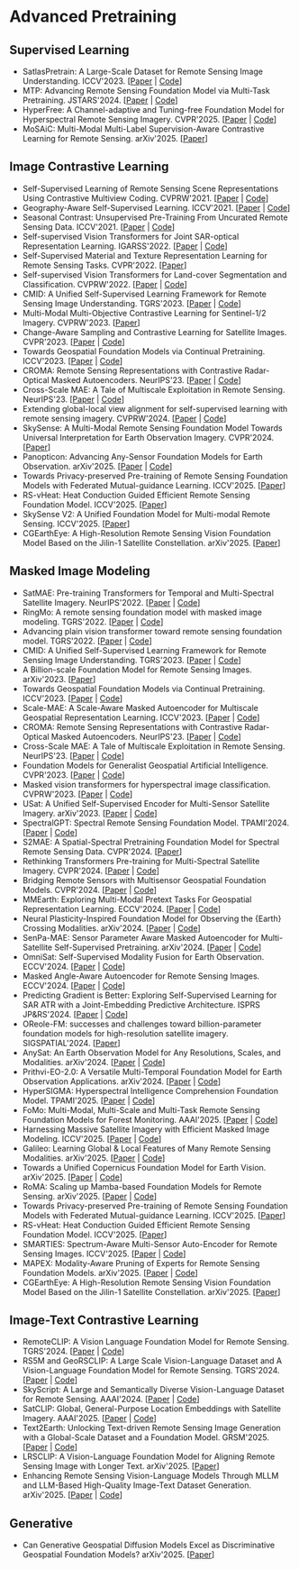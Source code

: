 # Advanced Pretraining

## Supervised Learning

- SatlasPretrain: A Large-Scale Dataset for Remote Sensing Image Understanding. ICCV'2023. [[Paper](https://arxiv.org/abs/2211.15660) | [Code](https://github.com/allenai/satlas)]
- MTP: Advancing Remote Sensing Foundation Model via Multi-Task Pretraining. JSTARS'2024. [[Paper](https://arxiv.org/abs/2403.13430) | [Code](https://github.com/ViTAE-Transformer/MTP)]
- HyperFree: A Channel-adaptive and Tuning-free Foundation Model for Hyperspectral Remote Sensing Imagery. CVPR'2025. [[Paper](https://openaccess.thecvf.com/content/CVPR2025/html/Li_HyperFree_A_Channel-adaptive_and_Tuning-free_Foundation_Model_for_Hyperspectral_Remote_CVPR_2025_paper.html) | [Code](https://github.com/Jingtao-Li-CVer/HyperFree)]
- MoSAiC: Multi-Modal Multi-Label Supervision-Aware Contrastive Learning for Remote Sensing. arXiv'2025. [[Paper](https://arxiv.org/abs/2507.08683)]

## Image Contrastive Learning

- Self-Supervised Learning of Remote Sensing Scene Representations Using Contrastive Multiview Coding. CVPRW'2021. [[Paper](https://openaccess.thecvf.com/content/CVPR2021W/EarthVision/html/Stojnic_Self-Supervised_Learning_of_Remote_Sensing_Scene_Representations_Using_Contrastive_Multiview_CVPRW_2021_paper.html) | [Code](https://github.com/vladan-stojnic/CMC-RSSR)]
- Geography-Aware Self-Supervised Learning. ICCV'2021. [[Paper](https://openaccess.thecvf.com/content/ICCV2021/html/Ayush_Geography-Aware_Self-Supervised_Learning_ICCV_2021_paper.html) | [Code](https://github.com/sustainlab-group/geography-aware-ssl)]
- Seasonal Contrast: Unsupervised Pre-Training From Uncurated Remote Sensing Data. ICCV'2021. [[Paper](https://openaccess.thecvf.com/content/ICCV2021/html/Manas_Seasonal_Contrast_Unsupervised_Pre-Training_From_Uncurated_Remote_Sensing_Data_ICCV_2021_paper.html) | [Code](https://github.com/ServiceNow/seasonal-contrast)]
- Self-supervised Vision Transformers for Joint SAR-optical Representation Learning. IGARSS'2022. [[Paper](https://arxiv.org/abs/2204.05381) | [Code](https://github.com/zhu-xlab/DINO-MM)]
- Self-Supervised Material and Texture Representation Learning for Remote Sensing Tasks. CVPR'2022. [[Paper](https://openaccess.thecvf.com/content/CVPR2022/html/Akiva_Self-Supervised_Material_and_Texture_Representation_Learning_for_Remote_Sensing_Tasks_CVPR_2022_paper.html)]
- Self-supervised Vision Transformers for Land-cover Segmentation and Classification. CVPRW'2022. [[Paper](https://openaccess.thecvf.com/content/CVPR2022W/EarthVision/html/Scheibenreif_Self-Supervised_Vision_Transformers_for_Land-Cover_Segmentation_and_Classification_CVPRW_2022_paper.html) | [Code](https://github.com/HSG-AIML/SSLTransformerRS)]
- CMID: A Unified Self-Supervised Learning Framework for Remote Sensing Image Understanding. TGRS'2023. [[Paper](https://arxiv.org/abs/2304.09670) | [Code](https://github.com/NJU-LHRS/official-CMID)]
- Multi-Modal Multi-Objective Contrastive Learning for Sentinel-1/2 Imagery. CVPRW'2023. [[Paper](https://openaccess.thecvf.com/content/CVPR2023W/EarthVision/html/Prexl_Multi-Modal_Multi-Objective_Contrastive_Learning_for_Sentinel-12_Imagery_CVPRW_2023_paper.html)]
- Change-Aware Sampling and Contrastive Learning for Satellite Images. CVPR'2023. [[Paper](https://openaccess.thecvf.com/content/CVPR2023/html/Mall_Change-Aware_Sampling_and_Contrastive_Learning_for_Satellite_Images_CVPR_2023_paper.html) | [Code](https://github.com/utkarshmall13/CACo)]
- Towards Geospatial Foundation Models via Continual Pretraining. ICCV'2023. [[Paper](https://arxiv.org/abs/2302.04476) | [Code](https://github.com/mmendiet/GFM)]
- CROMA: Remote Sensing Representations with Contrastive Radar-Optical Masked Autoencoders. NeurIPS'23. [[Paper](https://arxiv.org/pdf/2311.00566.pdf) | [Code](https://github.com/antofuller/CROMA)]
- Cross-Scale MAE: A Tale of Multiscale Exploitation in Remote Sensing. NeurIPS'23. [[Paper](https://openreview.net/pdf?id=5oEVdOd6TV) | [Code](https://github.com/aicip/Cross-Scale-MAE)]
- Extending global-local view alignment for self-supervised learning with remote sensing imagery. CVPRW'2024. [[Paper](https://openaccess.thecvf.com/content/CVPR2024W/WiCV/html/Wanyan_Extending_Global-local_View_Alignment_for_Self-supervised_Learning_with_Remote_Sensing_CVPRW_2024_paper.html) | [Code](https://github.com/WennyXY/DINO-MC)]
- SkySense: A Multi-Modal Remote Sensing Foundation Model Towards Universal Interpretation for Earth Observation Imagery. CVPR'2024. [[Paper](https://arxiv.org/abs/2312.10115)]
- Panopticon: Advancing Any-Sensor Foundation Models for Earth Observation. arXiv'2025. [[Paper](https://www.arxiv.org/abs/2503.10845) | [Code](https://github.com/Panopticon-FM/panopticon)]
- Towards Privacy-preserved Pre-training of Remote Sensing Foundation Models with Federated Mutual-guidance Learning. ICCV'2025. [[Paper](https://arxiv.org/abs/2503.11051)]
- RS-vHeat: Heat Conduction Guided Efficient Remote Sensing Foundation Model. ICCV'2025. [[Paper](https://arxiv.org/abs/2411.17984)]
- SkySense V2: A Unified Foundation Model for Multi-modal Remote Sensing. ICCV'2025. [[Paper](https://arxiv.org/abs/2507.13812)]
- CGEarthEye: A High-Resolution Remote Sensing Vision Foundation Model Based on the Jilin-1 Satellite Constellation. arXiv'2025. [[Paper](https://arxiv.org/abs/2507.00356)]

## Masked Image Modeling

- SatMAE: Pre-training Transformers for Temporal and Multi-Spectral Satellite Imagery. NeurIPS'2022. [[Paper](https://proceedings.neurips.cc/paper_files/paper/2022/hash/01c561df365429f33fcd7a7faa44c985-Abstract-Conference.html) | [Code](https://github.com/sustainlab-group/SatMAE)]
- RingMo: A remote sensing foundation model with masked image modeling. TGRS'2022. [[Paper](https://ieeexplore.ieee.org/abstract/document/9844015) | [Code](https://github.com/comeony/RingMo)]
- Advancing plain vision transformer toward remote sensing foundation model. TGRS'2022. [[Paper](https://ieeexplore.ieee.org/abstract/document/9956816) | [Code](https://github.com/ViTAE-Transformer/Remote-Sensing-RVSA)]
- CMID: A Unified Self-Supervised Learning Framework for Remote Sensing Image Understanding. TGRS'2023. [[Paper](https://arxiv.org/abs/2304.09670) | [Code](https://github.com/NJU-LHRS/official-CMID)]
- A Billion-scale Foundation Model for Remote Sensing Images. arXiv'2023. [[Paper](https://arxiv.org/abs/2304.05215)]
- Towards Geospatial Foundation Models via Continual Pretraining. ICCV'2023. [[Paper](https://arxiv.org/abs/2302.04476) | [Code](https://github.com/mmendiet/GFM)]
- Scale-MAE: A Scale-Aware Masked Autoencoder for Multiscale Geospatial Representation Learning. ICCV'2023. [[Paper](https://arxiv.org/abs/2212.14532) | [Code](https://github.com/bair-climate-initiative/scale-mae)]
- CROMA: Remote Sensing Representations with Contrastive Radar-Optical Masked Autoencoders. NeurIPS'23. [[Paper](https://arxiv.org/pdf/2311.00566) | [Code](https://github.com/antofuller/CROMA)]
- Cross-Scale MAE: A Tale of Multiscale Exploitation in Remote Sensing. NeurIPS'23. [[Paper](https://openreview.net/pdf?id=5oEVdOd6TV) | [Code](https://github.com/aicip/Cross-Scale-MAE)]
- Foundation Models for Generalist Geospatial Artificial Intelligence. CVPR'2023. [[Paper](https://arxiv.org/abs/2310.18660) | [Code](https://huggingface.co/ibm-nasa-geospatial)]
- Masked vision transformers for hyperspectral image classification. CVPRW'2023. [[Paper](https://openaccess.thecvf.com/content/CVPR2023W/EarthVision/html/Scheibenreif_Masked_Vision_Transformers_for_Hyperspectral_Image_Classification_CVPRW_2023_paper.html) | [Code](https://github.com/HSG-AIML/MaskedSST)]
- USat: A Unified Self-Supervised Encoder for Multi-Sensor Satellite Imagery. arXiv'2023. [[Paper](https://arxiv.org/abs/2312.02199) | [Code](https://github.com/stanfordmlgroup/USat)]
- SpectralGPT: Spectral Remote Sensing Foundation Model. TPAMI'2024. [[Paper](https://arxiv.org/abs/2311.07113) | [Code](https://github.com/danfenghong/IEEE_TPAMI_SpectralGPT)]
- S2MAE: A Spatial-Spectral Pretraining Foundation Model for Spectral Remote Sensing Data. CVPR'2024. [[Paper](https://openaccess.thecvf.com/content/CVPR2024/papers/Li_S2MAE_A_Spatial-Spectral_Pretraining_Foundation_Model_for_Spectral_Remote_Sensing_CVPR_2024_paper.pdf)]
- Rethinking Transformers Pre-training for Multi-Spectral Satellite Imagery. CVPR'2024. [[Paper](https://arxiv.org/abs/2403.05419) | [Code](https://github.com/techmn/satmae_pp)]
- Bridging Remote Sensors with Multisensor Geospatial Foundation Models. CVPR'2024. [[Paper](https://arxiv.org/abs/2404.01260) | [Code](https://github.com/boranhan/Geospatial_Foundation_Models)]
- MMEarth: Exploring Multi-Modal Pretext Tasks For Geospatial Representation Learning. ECCV'2024. [[Paper](https://arxiv.org/abs/2405.02771) | [Code](https://vishalned.github.io/mmearth/)]
- Neural Plasticity-Inspired Foundation Model for Observing the {Earth} Crossing Modalities. arXiv'2024. [[Paper](https://arxiv.org/abs/2403.15356) | [Code](https://github.com/zhu-xlab/DOFA)]
- SenPa-MAE: Sensor Parameter Aware Masked Autoencoder for Multi-Satellite Self-Supervised Pretraining. arXiv'2024. [[Paper](https://arxiv.org/abs/2408.11000) | [Code](https://github.com/JonathanPrexl/SenPa-MAE)]
- OmniSat: Self-Supervised Modality Fusion for Earth Observation. ECCV'2024. [[Paper](https://arxiv.org/pdf/2404.08351) | [Code](https://github.com/gastruc/OmniSat)]
- Masked Angle-Aware Autoencoder for Remote Sensing Images.  ECCV'2024. [[Paper](https://arxiv.org/abs/2408.01946) | [Code](https://github.com/benesakitam/MA3E)]
- Predicting Gradient is Better: Exploring Self-Supervised Learning for SAR ATR with a Joint-Embedding Predictive Architecture. ISPRS JP&RS'2024. [[Paper](https://www.sciencedirect.com/science/article/pii/S0924271624003514) | [Code](https://github.com/waterdisappear/SAR-JEPA)]
- OReole-FM: successes and challenges toward billion-parameter foundation models for high-resolution satellite imagery. SIGSPATIAL'2024. [[Paper](https://arxiv.org/abs/2410.19965)]
- AnySat: An Earth Observation Model for Any Resolutions, Scales, and Modalities. arXiv'2024. [[Paper](https://arxiv.org/abs/2412.14123) | [Code](https://github.com/gastruc/AnySat)]
- Prithvi-EO-2.0: A Versatile Multi-Temporal Foundation Model for Earth Observation Applications. arXiv'2024. [[Paper](https://arxiv.org/abs/2412.02732) | [Code](https://github.com/NASA-IMPACT/Prithvi-EO-2.0)]
- HyperSIGMA: Hyperspectral Intelligence Comprehension Foundation Model. TPAMI'2025. [[Paper](https://arxiv.org/abs/2406.11519) | [Code](https://github.com/WHU-Sigma/HyperSIGMA)]
- FoMo: Multi-Modal, Multi-Scale and Multi-Task Remote Sensing Foundation Models for Forest Monitoring. AAAI'2025. [[Paper](https://arxiv.org/abs/2312.10114) | [Code](https://github.com/RolnickLab/FoMo-Bench)]
- Harnessing Massive Satellite Imagery with Efficient Masked Image Modeling. ICCV'2025. [[Paper](https://arxiv.org/abs/2406.11933) | [Code](https://github.com/MiliLab/SelectiveMAE)]
- Galileo: Learning Global & Local Features of Many Remote Sensing Modalities. arXiv'2025. [[Paper](https://arxiv.org/abs/2502.09356) | [Code](https://github.com/nasaharvest/galileo)]
- Towards a Unified Copernicus Foundation Model for Earth Vision. arXiv'2025. [[Paper](https://arxiv.org/abs/2503.11849) | [Code](https://github.com/zhu-xlab/Copernicus-FM)]
- RoMA: Scaling up Mamba-based Foundation Models for Remote Sensing. arXiv'2025. [[Paper](https://arxiv.org/abs/2503.10392) | [Code](https://github.com/MiliLab/RoMA)]
- Towards Privacy-preserved Pre-training of Remote Sensing Foundation Models with Federated Mutual-guidance Learning. ICCV'2025. [[Paper](https://arxiv.org/abs/2503.11051)]
- RS-vHeat: Heat Conduction Guided Efficient Remote Sensing Foundation Model. ICCV'2025. [[Paper](https://arxiv.org/abs/2411.17984)]
- SMARTIES: Spectrum-Aware Multi-Sensor Auto-Encoder for Remote Sensing Images. ICCV'2025. [[Paper](https://arxiv.org/abs/2506.19585) | [Code](https://github.com/gsumbul/SMARTIES)]
- MAPEX: Modality-Aware Pruning of Experts for Remote Sensing Foundation Models. arXiv'2025. [[Paper](https://arxiv.org/abs/2507.07527) | [Code](https://github.com/HSG-AIML/MAPEX)]
- CGEarthEye: A High-Resolution Remote Sensing Vision Foundation Model Based on the Jilin-1 Satellite Constellation. arXiv'2025. [[Paper](https://arxiv.org/abs/2507.00356)]

## Image-Text Contrastive Learning

- RemoteCLIP: A Vision Language Foundation Model for Remote Sensing. TGRS'2024. [[Paper](https://arxiv.org/abs/2306.11029) | [Code](https://github.com/ChenDelong1999/RemoteCLIP)]
- RS5M and GeoRSCLIP: A Large Scale Vision-Language Dataset and A Vision-Language Foundation Model for Remote Sensing. TGRS'2024. [[Paper](https://arxiv.org/abs/2306.11300) | [Code](https://github.com/om-ai-lab/RS5M)]
- SkyScript: A Large and Semantically Diverse Vision-Language Dataset for Remote Sensing. AAAI'2024. [[Paper](https://arxiv.org/abs/2312.12856) | [Code](https://github.com/wangzhecheng/SkyScript)]
- SatCLIP: Global, General-Purpose Location Embeddings with Satellite Imagery. AAAI'2025. [[Paper](https://arxiv.org/abs/2311.17179) | [Code](https://github.com/microsoft/satclip)]
- Text2Earth: Unlocking Text-driven Remote Sensing Image Generation with a Global-Scale Dataset and a Foundation Model. GRSM'2025. [[Paper](https://arxiv.org/abs/2501.00895) | [Code](https://github.com/Chen-Yang-Liu/Git-RSCLIP)]
- LRSCLIP: A Vision-Language Foundation Model for Aligning Remote Sensing Image with Longer Text. arXiv'2025. [[Paper](https://arxiv.org/abs/2503.19311)]
- Enhancing Remote Sensing Vision-Language Models Through MLLM and LLM-Based High-Quality Image-Text Dataset Generation. arXiv'2025. [[Paper](https://arxiv.org/abs/2507.16716) | [Code](https://github.com/YiguoHe/HQRS-210K-and-HQRS-CLIP)]

## Generative

- Can Generative Geospatial Diffusion Models Excel as Discriminative Geospatial Foundation Models? arXiv'2025. [[Paper](https://arxiv.org/abs/2503.07890)]

